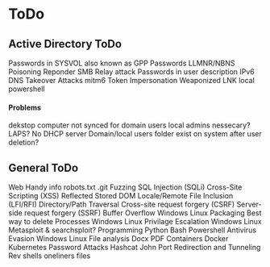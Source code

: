 # ToDo
## Active Directory ToDo
Passwords in SYSVOL also known as GPP Passwords
LLMNR/NBNS Poisoning
	Reponder
SMB Relay attack
Passwords in user description
IPv6 DNS Takeover Attacks
	mitm6
Token Impersonation
Weaponized LNK
local powershell

#### Problems
dekstop computer not synced for domain users
local admins nessecary? LAPS?
No DHCP server
Domain/local users folder exist on system after user deletion?

## General ToDo
Web
	Handy info
		robots.txt
		.git
	Fuzzing
	SQL Injection (SQLi)
	Cross-Site Scripting (XSS)
		Reflected
		Stored
		DOM
	Locale/Remote File Inclusion (LFI/RFI)
	Directory/Path Traversal
	Cross-site request forgery (CSRF)
	Server-side request forgery (SSRF)
Buffer Overflow
	Windows
	Linux
Packaging
	Best way to delete
Processes
	Windows
	Linux
Privilage Escalation
	Windows
	Linux
Metasploit & searchsploit?
Programming
	Python
	Bash
	Powershell
Antivirus Evasion
	Windows
	Linux
File analysis
	Docx
	PDF
Containers
	Docker
	Kubernetes
Password Attacks
	Hashcat
	John
Port Redirection and Tunneling
Rev shells 
	oneliners
	files